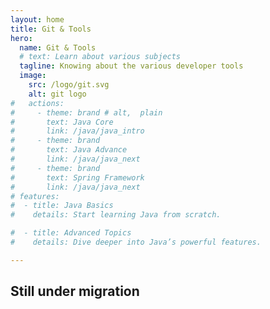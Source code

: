 ```yaml
---
layout: home
title: Git & Tools
hero:
  name: Git & Tools
  # text: Learn about various subjects
  tagline: Knowing about the various developer tools
  image:
    src: /logo/git.svg
    alt: git logo
#   actions:
#     - theme: brand # alt,  plain
#       text: Java Core
#       link: /java/java_intro
#     - theme: brand
#       text: Java Advance
#       link: /java/java_next
#     - theme: brand
#       text: Spring Framework
#       link: /java/java_next    
# features:    
#  - title: Java Basics
#    details: Start learning Java from scratch.

#  - title: Advanced Topics
#    details: Dive deeper into Java’s powerful features.

---
```



## Still under migration
 
